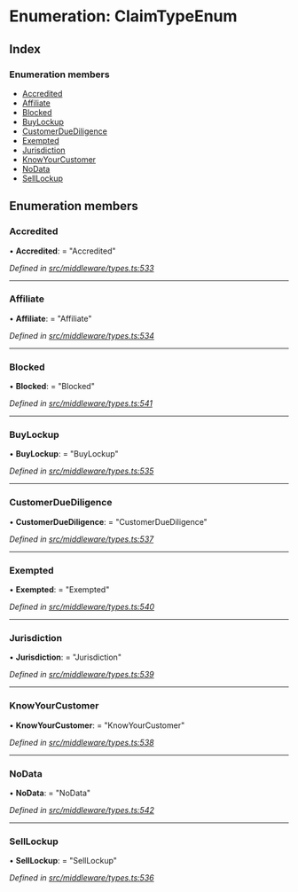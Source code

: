 # Enumeration: ClaimTypeEnum

## Index

### Enumeration members

* [Accredited](_src_middleware_types_.claimtypeenum.md#accredited)
* [Affiliate](_src_middleware_types_.claimtypeenum.md#affiliate)
* [Blocked](_src_middleware_types_.claimtypeenum.md#blocked)
* [BuyLockup](_src_middleware_types_.claimtypeenum.md#buylockup)
* [CustomerDueDiligence](_src_middleware_types_.claimtypeenum.md#customerduediligence)
* [Exempted](_src_middleware_types_.claimtypeenum.md#exempted)
* [Jurisdiction](_src_middleware_types_.claimtypeenum.md#jurisdiction)
* [KnowYourCustomer](_src_middleware_types_.claimtypeenum.md#knowyourcustomer)
* [NoData](_src_middleware_types_.claimtypeenum.md#nodata)
* [SellLockup](_src_middleware_types_.claimtypeenum.md#selllockup)

## Enumeration members

###  Accredited

• **Accredited**: = "Accredited"

*Defined in [src/middleware/types.ts:533](https://github.com/PolymathNetwork/polymesh-sdk/blob/6f0a424/src/middleware/types.ts#L533)*

___

###  Affiliate

• **Affiliate**: = "Affiliate"

*Defined in [src/middleware/types.ts:534](https://github.com/PolymathNetwork/polymesh-sdk/blob/6f0a424/src/middleware/types.ts#L534)*

___

###  Blocked

• **Blocked**: = "Blocked"

*Defined in [src/middleware/types.ts:541](https://github.com/PolymathNetwork/polymesh-sdk/blob/6f0a424/src/middleware/types.ts#L541)*

___

###  BuyLockup

• **BuyLockup**: = "BuyLockup"

*Defined in [src/middleware/types.ts:535](https://github.com/PolymathNetwork/polymesh-sdk/blob/6f0a424/src/middleware/types.ts#L535)*

___

###  CustomerDueDiligence

• **CustomerDueDiligence**: = "CustomerDueDiligence"

*Defined in [src/middleware/types.ts:537](https://github.com/PolymathNetwork/polymesh-sdk/blob/6f0a424/src/middleware/types.ts#L537)*

___

###  Exempted

• **Exempted**: = "Exempted"

*Defined in [src/middleware/types.ts:540](https://github.com/PolymathNetwork/polymesh-sdk/blob/6f0a424/src/middleware/types.ts#L540)*

___

###  Jurisdiction

• **Jurisdiction**: = "Jurisdiction"

*Defined in [src/middleware/types.ts:539](https://github.com/PolymathNetwork/polymesh-sdk/blob/6f0a424/src/middleware/types.ts#L539)*

___

###  KnowYourCustomer

• **KnowYourCustomer**: = "KnowYourCustomer"

*Defined in [src/middleware/types.ts:538](https://github.com/PolymathNetwork/polymesh-sdk/blob/6f0a424/src/middleware/types.ts#L538)*

___

###  NoData

• **NoData**: = "NoData"

*Defined in [src/middleware/types.ts:542](https://github.com/PolymathNetwork/polymesh-sdk/blob/6f0a424/src/middleware/types.ts#L542)*

___

###  SellLockup

• **SellLockup**: = "SellLockup"

*Defined in [src/middleware/types.ts:536](https://github.com/PolymathNetwork/polymesh-sdk/blob/6f0a424/src/middleware/types.ts#L536)*
